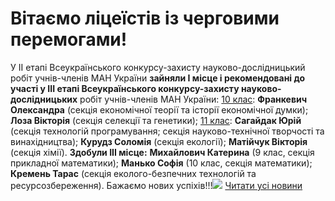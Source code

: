 # Вітаємо ліцеїстів із черговими перемогами!
У ІІ етапі Всеукраїнського конкурсу-захисту науково-дослідницький робіт учнів-членів МАН України **зайняли І місце і рекомендовані до участі у ІІІ етапі Всеукраїнського конкурсу-захисту науково-дослідницьких** робіт учнів-членів МАН України:
<u>10 клас</u>: **Франкевич Олександра** (секція економічної теорії та історії економічної думки); **Лоза Вікторія** (секція селекції та генетики);
<u>11 клас</u>: **Сагайдак Юрій** (секція технологій програмування; секція науково-технічної творчості та винахідництва); **Курудз Соломія** (секція екології); **Матійчук Вікторія** (секція хімії).
**Здобули ІІІ місце:**
**Михайлович Катерина** (9 клас, секція прикладної математики);
**Манько Софія** (10 клас, секція математики);
**Кремень Тарас** (секція еколого-безпечних технологій та ресурсозбереження).
Бажаємо нових успіхів!!!![](/images/вітаємо-ліцеїстів-із-черговими-перемогами/дипломи.jpg)
[Читати усі новини](/news)

